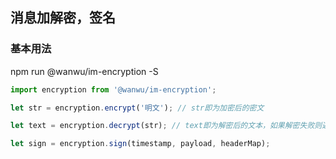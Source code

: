 ## 消息加解密，签名


### 基本用法
npm run @wanwu/im-encryption -S


```javascript
import encryption from '@wanwu/im-encryption';

let str = encryption.encrypt('明文'); // str即为加密后的密文

let text = encryption.decrypt(str); // text即为解密后的文本，如果解密失败则返回传入的密文

let sign = encryption.sign(timestamp, payload, headerMap);

```

